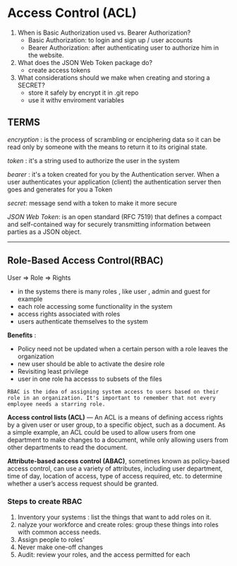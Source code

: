 # Access Control (ACL)

1. When is Basic Authorization used vs. Bearer Authorization?
   - Basic Authorization: to login and sign up / user accounts
   - Bearer Authorization: after authenticating user to authorize him in the website.
2. What does the JSON Web Token package do?
   - create access tokens
3. What considerations should we make when creating and storing a SECRET?
   - store it safely by encrypt it in .git repo
   - use it withv enviroment variables

## TERMS

*encryption* : is the process of scrambling or enciphering data so it can be read only by someone with the means to return it to its original state.

*token* : it's a string used to authorize the user in the system

*bearer* : it's a token created for you by the Authentication server. When a user authenticates your application (client) the authentication server then goes and generates for you a Token

*secret*: message send with a token to make it more secure

*JSON Web Token*: is an open standard (RFC 7519) that defines a compact and self-contained way for securely transmitting information between parties as a JSON object.

--------------------------------------------------------------------

## Role-Based Access Control(RBAC)

User => Role => Rights

- in the systems there is many roles , like user , admin and guest for example
- each role accessing some functionality in the system
- access rights associated with roles
- users authenticate themselves to the system

**Benefits** :

- Policy need not be updated when a certain person with a role leaves the organization
- new user should be able to activate the desire role
- Revisiting least privilege
- user in one role ha accesss to subsets of the files

`RBAC is the idea of assigning system access to users based on their role in an organization. It's important to remember that not every employee needs a starring role.`

**Access control lists (ACL)** — An ACL is a means of defining access rights by a given user or user group, to a specific object, such as a document.  As a simple example, an ACL could be used to allow users from one department to make changes to a document, while only allowing users from other departments to read the document.

**Attribute-based access control (ABAC)**, sometimes known as policy-based access control, can use a variety of attributes, including user department, time of day, location of access, type of access required, etc. to determine whether a user’s access request should be granted.

### Steps to create RBAC

1. Inventory your systems : list the things that want to add roles on it.
2. nalyze your workforce and create roles: group these things into roles with common access needs.
3. Assign people to roles'
4. Never make one-off changes
5. Audit: review your roles, and the access permitted for each